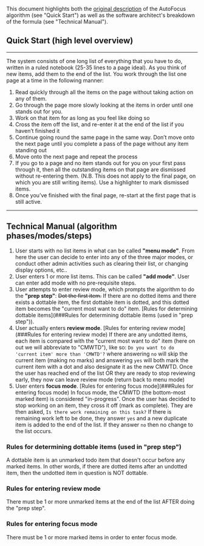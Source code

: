 This document highlights both the [original description](http://markforster.squarespace.com/autofocus-system/) of the AutoFocus algorithm (see "Quick Start") as well as the software architect's breakdown of the formula (see "Technical Manual").

## Quick Start (high level overview)

---

The system consists of one long list of everything that you have to do, written in a ruled notebook (25-35 lines to a page ideal). As you think of new items, add them to the end of the list. You work through the list one page at a time in the following manner:

1. Read quickly through all the items on the page without taking action on any of them.
2. Go through the page more slowly looking at the items in order until one stands out for you.
3. Work on that item for as long as you feel like doing so
4. Cross the item off the list, and re-enter it at the end of the list if you haven’t finished it
5. Continue going round the same page in the same way. Don’t move onto the next page until you complete a pass of the page without any item standing out
6. Move onto the next page and repeat the process
7. If you go to a page and no item stands out for you on your first pass through it, then all the outstanding items on that page are dismissed without re-entering them. (N.B. This does not apply to the final page, on which you are still writing items). Use a highlighter to mark dismissed items.
8. Once you’ve finished with the final page, re-start at the first page that is still active.

***

## Technical Manual (algorithm phases/modes/steps)

1. User starts with no list items in what can be called **"menu mode"**. From here the user can decide to enter into any of the three major modes, or conduct other admin activities such as clearing their list, or changing display options, etc..
2. User enters 1 or more list items. This can be called **"add mode"**. User can enter add mode with no pre-requisite steps.
3. User attempts to enter review mode, which prompts the algorithm to do the **"prep step"**: ~~Dot the first item.~~ If there are no dotted items and there exists a dottable item, the first dottable item is dotted, and this dotted item becomes the "current most want to do" item. [Rules for determining dottable items](###Rules for determining dottable items (used in "prep step")).
4. User actually enters **review mode**. [Rules for entering review mode](###Rules for entering review mode) If there are any undotted items, each item is compared with the "current most want to do" item (here on out we will abbreviate to "CMWTD"), like so: `Do you want to do 'current item' more than 'CMWTD'?`  where answering `no` will skip the current item (making no marks) and answering `yes` will both mark the current item with a dot and also designate it as the new CMWTD. Once the user has reached end of the list OR they are ready to stop reviewing early, they now can leave review mode (return back to menu mode)
5. User enters **focus mode**. [Rules for entering focus mode](###Rules for entering focus mode) In focus mode, the CMWTD (the bottom-most marked item) is considered "in-progress". Once the user has decided to stop working on an item, they cross it off (mark as complete). They are then asked, `Is there work remaining on this task?` If there is remaining work left to be done, they answer `yes` and a new duplicate item is added to the end of the list. If they answer `no` then no change to the list occurs.

### Rules for determining dottable items (used in "prep step")

A dottable item is an unmarked todo item that doesn't occur before any marked items. In other words, if there are dotted items after an undotted item, then the undotted item in question is NOT dottable.

### Rules for entering review mode

There must be 1 or more unmarked items at the end of the list AFTER doing the "prep step". 

### Rules for entering focus mode

There must be 1 or more marked items in order to enter focus mode.

